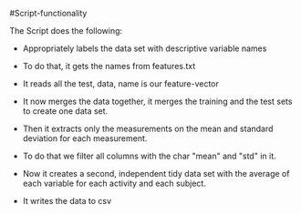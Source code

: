 #Script-functionality 

The Script does the following:	

- Appropriately labels the data set with descriptive variable names	

- To do that, it gets the names from features.txt	

- It reads all the test, data, name is our feature-vector	

- It now merges the data together, it merges the training and the test sets to create one data set.	

- Then it extracts only the measurements on the mean and standard deviation for each measurement.	

- To do that we filter all columns with the char "mean" and "std" in it.	

- Now it creates a second, independent tidy data set with the average of each variable for each activity and each subject.	

- It writes the data to csv
